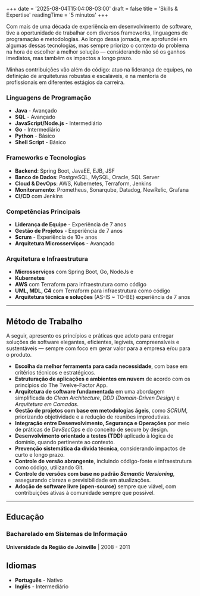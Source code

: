 +++
date = '2025-08-04T15:04:08-03:00'
draft = false
title = 'Skills & Expertise'
readingTime = '5 minutos'
+++

Com mais de uma década de experiência em desenvolvimento de software, tive a oportunidade de trabalhar com diversos frameworks, 
linguagens de programação e metodologias. Ao longo dessa jornada, me aprofundei em algumas dessas tecnologias, 
mas sempre priorizo o contexto do problema na hora de escolher a melhor solução — considerando não só os ganhos imediatos, 
mas também os impactos a longo prazo.

Minhas contribuições vão além do código: atuo na liderança de equipes, na definição de arquiteturas robustas e escaláveis, 
e na mentoria de profissionais em diferentes estágios da carreira.

### Linguagens de Programação
- **Java** - Avançado
- **SQL** - Avançado
- **JavaScript/Node.js** - Intermediário
- **Go** - Intermediário
- **Python** - Básico
- **Shell Script** - Básico

### Frameworks e Tecnologias
- **Backend**: Spring Boot, JavaEE, EJB, JSF
- **Banco de Dados**: PostgreSQL, MySQL, Oracle, SQL Server
- **Cloud & DevOps**: AWS, Kubernetes, Terraform, Jenkins
- **Monitoramento**: Prometheus, Sonarqube, Datadog, NewRelic, Grafana
- **CI/CD** com Jenkins

### Competências Principais
- **Liderança de Equipe** - Experiência de 7 anos
- **Gestão de Projetos** - Experiência de 7 anos
- **Scrum** - Experiência de 10+ anos
- **Arquitetura Microsserviços** - Avançado

### **Arquitetura e Infraestrutura**
- **Microsserviços** com Spring Boot, Go, NodeJs e 
- **Kubernetes** 
- **AWS** com Terraform para infraestrutura como código
- **UML, MDL, C4** com Terraform para infraestrutura como código
- **Arquitetura técnica e soluções** (AS-IS ~ TO-BE) experiência de 7 anos 

---

## Método de Trabalho
A seguir, apresento os princípios e práticas que adoto para entregar soluções de software elegantes, eficientes, legíveis, 
compreensíveis e sustentáveis — sempre com foco em gerar valor para a empresa e/ou para o produto.

- **Escolha da melhor ferramenta para cada necessidade**, com base em critérios técnicos e estratégicos.
- **Estruturação de aplicações e ambientes em nuvem** de acordo com os princípios do The Twelve-Factor App.
- **Arquitetura de software fundamentada** em uma abordagem simplificada do *Clean Architecture*, *DDD (Domain-Driven Design)* e *Arquitetura em Camadas*.
- **Gestão de projetos com base em metodologias ágeis**, como *SCRUM*, priorizando objetividade e a redução de reuniões improdutivas.
- **Integração entre Desenvolvimento, Segurança e Operações** por meio de práticas de *DevSecOps* e do conceito de secure by design.
- **Desenvolvimento orientado a testes (TDD)** aplicado à lógica de domínio, quando pertinente ao contexto.
- **Prevenção sistemática da dívida técnica**, considerando impactos de curto e longo prazo.
- **Controle de versão abrangente**, incluindo código-fonte e infraestrutura como código, utilizando Git.
- **Controle de versões com base no padrão *Semantic Versioning***, assegurando clareza e previsibilidade em atualizações.
- **Adoção de software livre (open-source)** sempre que viável, com contribuições ativas à comunidade sempre que possível.

---

## Educação

### Bacharelado em Sistemas de Informação
**Universidade da Região de Joinville** | 2008 - 2011

## Idiomas

- **Português** - Nativo
- **Inglês** - Intermediário
